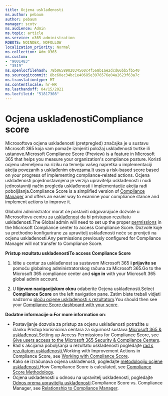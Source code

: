 ```yaml
---
title: Ocjena usklađenosti
ms.author: pebaum
author: pebaum
manager: scotv
ms.audience: Admin
ms.topic: article
ms.service: o365-administration
ROBOTS: NOINDEX, NOFOLLOW
localization_priority: Normal
ms.collection: Adm_O365
ms.custom:
- "9001483"
- "3519"
ms.openlocfilehash: 78b0658902034560c4f568b1ae2dcd66bb5fb540
ms.sourcegitcommit: 8bc60ec34bc1e40685e3976576e04a2623f63a7c
ms.translationtype: MT
ms.contentlocale: hr-HR
ms.lasthandoff: 04/15/2021
ms.locfileid: "51817308"
---
```

# <a name="compliance-score"></a><span data-ttu-id="ab27e-102">Ocjena usklađenosti</span><span class="sxs-lookup"><span data-stu-id="ab27e-102">Compliance score</span></span>

<span data-ttu-id="ab27e-103">Microsoftova ocjena usklađenosti (pretpregled) značajka je u sustavu Microsoft 365 koja vam pomaže izmjeriti položaj usklađenosti tvrtke ili ustanove.</span><span class="sxs-lookup"><span data-stu-id="ab27e-103">Microsoft Compliance Score (Preview) is a feature in Microsoft 365 that helps you measure your organization's compliance posture.</span></span> <span data-ttu-id="ab27e-104">Koristi ocjenu utemeljenu na riziku na temelju vašeg napretka u implementaciji akcija povezanih s usklađenim obvezama.</span><span class="sxs-lookup"><span data-stu-id="ab27e-104">It uses a risk-based score based on your progress of implementing compliance-related actions.</span></span>   <span data-ttu-id="ab27e-105">Ocjena usklađenosti pojednostavnjena [](https://docs.microsoft.com/microsoft-365/compliance/compliance-manager-overview) je verzija upravitelja usklađenosti i nudi jednostavniji način pregleda usklađenosti i implementacije akcija radi poboljšanja.</span><span class="sxs-lookup"><span data-stu-id="ab27e-105">Compliance Score is a simplified version of [Compliance Manager](https://docs.microsoft.com/microsoft-365/compliance/compliance-manager-overview) and offers an easier way to examine your compliance stance and implement actions to improve it.</span></span> 

<span data-ttu-id="ab27e-106">Globalni administrator morat će postaviti odgovarajuće dozvole u Microsoftovu centru za [usklađenost](https://docs.microsoft.com/microsoft-365/security/office-365-security/permissions-in-the-security-and-compliance-center) da bi pristupao rezultatu usklađenosti.</span><span class="sxs-lookup"><span data-stu-id="ab27e-106">The Global admin will need to set up the proper [permissions](https://docs.microsoft.com/microsoft-365/security/office-365-security/permissions-in-the-security-and-compliance-center) in the Microsoft Compliance center to access Compliance Score.</span></span>  <span data-ttu-id="ab27e-107">Dozvole koje su prethodno konfigurirane za upravitelj usklađenosti neće se prenijeti na ocjenu usklađenosti.</span><span class="sxs-lookup"><span data-stu-id="ab27e-107">Any permissions previously configured for Compliance Manager will not transfer to Compliance Score.</span></span>

<span data-ttu-id="ab27e-108">**Pristup rezultatu usklađenosti**</span><span class="sxs-lookup"><span data-stu-id="ab27e-108">**To access Compliance Score**</span></span>

1. <span data-ttu-id="ab27e-109">Idite u centar za usklađenost sa sustavom Microsoft 365 **i prijavite se** pomoću globalnog administratorskog računa za Microsoft 365.</span><span class="sxs-lookup"><span data-stu-id="ab27e-109">Go to the Microsoft 365 compliance center and **sign in** with your Microsoft 365 global admin account.</span></span>

2. <span data-ttu-id="ab27e-110">U **lijevom navigacijskom oknu** odaberite Ocjena usklađenosti.</span><span class="sxs-lookup"><span data-stu-id="ab27e-110">Select **Compliance Score** on the left navigation pane.</span></span> <span data-ttu-id="ab27e-111">Zatim biste trebali vidjeti nadzornu [ploču ocjene usklađenosti s rezultatom](https://docs.microsoft.com/microsoft-365/compliance/compliance-score-setup#understand-the-compliance-score-dashboard).</span><span class="sxs-lookup"><span data-stu-id="ab27e-111">You should then see your [Compliance Score dashboard with your score](https://docs.microsoft.com/microsoft-365/compliance/compliance-score-setup#understand-the-compliance-score-dashboard).</span></span>
 

<span data-ttu-id="ab27e-112">**Dodatne informacije o:**</span><span class="sxs-lookup"><span data-stu-id="ab27e-112">**For more information on**:</span></span>

- <span data-ttu-id="ab27e-113">Postavljanje dozvola za pristup za ocjenu usklađenosti potražite u članku Pristup korisnicima centara za sigurnost sustava [Microsoft 365 & usklađenost](https://docs.microsoft.com/microsoft-365/security/office-365-security/grant-access-to-the-security-and-compliance-center).</span><span class="sxs-lookup"><span data-stu-id="ab27e-113">Setting up Access Permissions for Compliance Score, see [Give users access to the Microsoft 365 Security & Compliance Centers](https://docs.microsoft.com/microsoft-365/security/office-365-security/grant-access-to-the-security-and-compliance-center).</span></span>
- <span data-ttu-id="ab27e-114">Rad s akcijama poboljšanja u rezultatu usklađenosti pogledajte [rad s rezultatom usklađenosti.](https://docs.microsoft.com/microsoft-365/compliance/working-with-compliance-score)</span><span class="sxs-lookup"><span data-stu-id="ab27e-114">Working with Improvement Actions in Compliance Score, see  [Working with Compliance Score](https://docs.microsoft.com/microsoft-365/compliance/working-with-compliance-score).</span></span>
- <span data-ttu-id="ab27e-115">Kako se izračunava ocjena usklađenosti, pogledajte [metodologiju ocjene usklađenosti.](https://docs.microsoft.com/microsoft-365/compliance/compliance-score-methodology)</span><span class="sxs-lookup"><span data-stu-id="ab27e-115">How Compliance Score is calculated, see [Compliance Score Methodology](https://docs.microsoft.com/microsoft-365/compliance/compliance-score-methodology).</span></span>
- <span data-ttu-id="ab27e-116">Ocjena usklađenosti u odnosu na upravitelj usklađenosti, pogledajte [Odnos prema upravitelju usklađenosti](https://docs.microsoft.com/microsoft-365/compliance/compliance-score#relationship-to-compliance-manager).</span><span class="sxs-lookup"><span data-stu-id="ab27e-116">Compliance Score vs. Compliance Manager, see [Relationship to Compliance Manager](https://docs.microsoft.com/microsoft-365/compliance/compliance-score#relationship-to-compliance-manager).</span></span>

